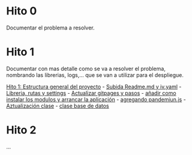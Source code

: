 # Hito 0
Documentar el problema a resolver.

# Hito 1
Documentar con mas detalle como se va a resolver el problema, nombrando
las librerias, logs,... que se van a utilizar para el despliegue.

[Hito 1: Estructura general del proyecto](https://github.com/DanielRuizMed/PAndemium/milestone/6)
	- [Subida Readme.md y iv.yaml](https://github.com/DanielRuizMed/PAndemium/issues/6)
	- [Libreria, rutas y settings](https://github.com/DanielRuizMed/PAndemium/issues/8)
	- [Actualizar gitpages y pasos](https://github.com/DanielRuizMed/PAndemium/issues/14)
	- [añadir como instalar los modulos y arrancar la aplicación](https://github.com/DanielRuizMed/PAndemium/issues/13)
	- [agregando pandemiun.js](https://github.com/DanielRuizMed/PAndemium/issues/10)
	- [Aztualización clase](https://github.com/DanielRuizMed/PAndemium/issues/9)
	- [clase base de datos](https://github.com/DanielRuizMed/PAndemium/issues/11)

# Hito 2
...
